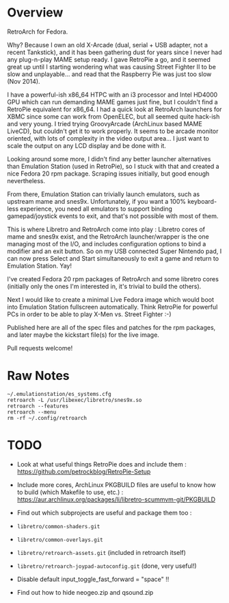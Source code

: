 # Overview

RetroArch for Fedora.

Why? Because I own an old X-Arcade (dual, serial + USB adapter, not a recent
Tankstick), and it has been gathering dust for years since I never had any
plug-n-play MAME setup ready. I gave RetroPie a go, and it seemed great up
until I starting wondering what was causing Street Fighter II to be slow and
unplayable... and read that the Raspberry Pie was just too slow (Nov 2014).

I have a powerful-ish x86_64 HTPC with an i3 processor and Intel HD4000 GPU
which can run demanding MAME games just fine, but I couldn't find a RetroPie
equivalent for x86_64. I had a quick look at RetroArch launchers for XBMC
since some can work from OpenELEC, but all seemed quite hack-ish and very
young. I tried trying GroovyArcade (ArchLinux based MAME LiveCD), but couldn't
get it to work properly. It seems to be arcade monitor oriented, with lots of
complexity in the video output area... I just want to scale the output on any
LCD display and be done with it.

Looking around some more, I didn't find any better launcher alternatives than
Emulation Station (used in RetroPie), so I stuck with that and created a nice
Fedora 20 rpm package. Scraping issues initially, but good enough nevertheless.

From there, Emulation Station can trivially launch emulators, such as upstream
mame and snes9x. Unfortunately, if you want a 100% keyboard-less experience,
you need all emulators to support binding gamepad/joystick events to exit, and
that's not possible with most of them.

This is where Libretro and RetroArch come into play : Libretro cores of mame
and snes9x exist, and the RetroArch launcher/wrapper is the one managing most
of the I/O, and includes configuration options to bind a modifier and an exit
button. So on my USB connected Super Nintendo pad, I can now press Select
and Start simultaneously to exit a game and return to Emulation Station. Yay!

I've created Fedora 20 rpm packages of RetroArch and some libretro cores
(initially only the ones I'm interested in, it's trivial to build the others).

Next I would like to create a minimal Live Fedora image which would boot into
Emulation Station fullscreen automatically. Think RetroPie for powerful PCs
in order to be able to play X-Men vs. Street Fighter :-)

Published here are all of the spec files and patches for the rpm packages, and
later maybe the kickstart file(s) for the live image.

Pull requests welcome!

# Raw Notes

```
~/.emulationstation/es_systems.cfg
retroarch -L /usr/libexec/libretro/snes9x.so
retroarch --features
retroarch --menu
rm -rf ~/.config/retroarch
```

# TODO

* Look at what useful things RetroPie does and include them : https://github.com/petrockblog/RetroPie-Setup
* Include more cores, ArchLinux PKGBUILD files are useful to know how to build (which Makefile to use, etc.) : https://aur.archlinux.org/packages/li/libretro-scummvm-git/PKGBUILD
* Find out which subprojects are useful and package them too :
 * `libretro/common-shaders.git`
 * `libretro/common-overlays.git`
 * `libretro/retroarch-assets.git` (included in retroarch itself)
 * `libretro/retroarch-joypad-autoconfig.git` (done, very useful!)

* Disable default input_toggle_fast_forward = "space" !!
* Find out how to hide neogeo.zip and qsound.zip

